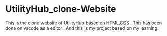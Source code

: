 # UtilityHub_clone-Website

This is the clone website of UtilityHub based on HTML,CSS .
This has been done on vscode as a editor .
And this is my project based on my learning.
